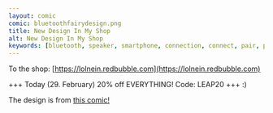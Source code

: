 ```yaml
---
layout: comic
comic: bluetoothfairydesign.png
title: New Design In My Shop
alt: New Design In My Shop
keywords: [bluetooth, speaker, smartphone, connection, connect, pair, pairing, problems, tooth, fairy, merchandise, shop]
---
```


To the shop: [https://lolnein.redbubble.com](https://lolnein.redbubble.com)

+++ Today (29. February) 20% off EVERYTHING! Code: LEAP20 +++ :)

The design is from [this comic!](https://lolnein.com/2020/02/28/bluetoothspeaker/)